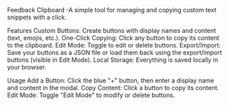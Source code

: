 Feedback Clipboard
-A simple tool for managing and copying custom text snippets with a click.

Features
Custom Buttons: Create buttons with display names and content (text, emojis, etc.).
One-Click Copying: Click any button to copy its content to the clipboard.
Edit Mode: Toggle to edit or delete buttons.
Export/Import: Save your buttons as a JSON file or load them back using the export/import buttons (visible in Edit Mode).
Local Storage: Everything is saved locally in your browser.

Usage
Add a Button: Click the blue "+" button, then enter a display name and content in the modal.
Copy Content: Click a button to copy its content.
Edit Mode: Toggle "Edit Mode" to modify or delete buttons.
